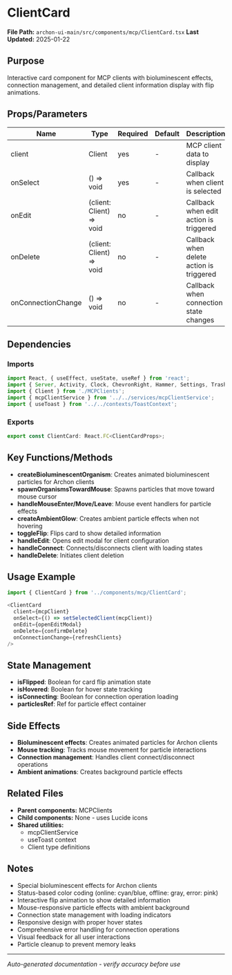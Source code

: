 # ClientCard

**File Path:** `archon-ui-main/src/components/mcp/ClientCard.tsx`
**Last Updated:** 2025-01-22

## Purpose
Interactive card component for MCP clients with bioluminescent effects, connection management, and detailed client information display with flip animations.

## Props/Parameters
| Name | Type | Required | Default | Description |
|------|------|----------|---------|-------------|
| client | Client | yes | - | MCP client data to display |
| onSelect | () => void | yes | - | Callback when client is selected |
| onEdit | (client: Client) => void | no | - | Callback when edit action is triggered |
| onDelete | (client: Client) => void | no | - | Callback when delete action is triggered |
| onConnectionChange | () => void | no | - | Callback when connection state changes |

## Dependencies

### Imports
```javascript
import React, { useEffect, useState, useRef } from 'react';
import { Server, Activity, Clock, ChevronRight, Hammer, Settings, Trash2, Plug, PlugZap } from 'lucide-react';
import { Client } from './MCPClients';
import { mcpClientService } from '../../services/mcpClientService';
import { useToast } from '../../contexts/ToastContext';
```

### Exports
```javascript
export const ClientCard: React.FC<ClientCardProps>;
```

## Key Functions/Methods
- **createBioluminescentOrganism**: Creates animated bioluminescent particles for Archon clients
- **spawnOrganismsTowardMouse**: Spawns particles that move toward mouse cursor
- **handleMouseEnter/Move/Leave**: Mouse event handlers for particle effects
- **createAmbientGlow**: Creates ambient particle effects when not hovering
- **toggleFlip**: Flips card to show detailed information
- **handleEdit**: Opens edit modal for client configuration
- **handleConnect**: Connects/disconnects client with loading states
- **handleDelete**: Initiates client deletion

## Usage Example
```javascript
import { ClientCard } from '../components/mcp/ClientCard';

<ClientCard
  client={mcpClient}
  onSelect={() => setSelectedClient(mcpClient)}
  onEdit={openEditModal}
  onDelete={confirmDelete}
  onConnectionChange={refreshClients}
/>
```

## State Management
- **isFlipped**: Boolean for card flip animation state
- **isHovered**: Boolean for hover state tracking
- **isConnecting**: Boolean for connection operation loading
- **particlesRef**: Ref for particle effect container

## Side Effects
- **Bioluminescent effects**: Creates animated particles for Archon clients
- **Mouse tracking**: Tracks mouse movement for particle interactions
- **Connection management**: Handles client connect/disconnect operations
- **Ambient animations**: Creates background particle effects

## Related Files
- **Parent components:** MCPClients
- **Child components:** None - uses Lucide icons
- **Shared utilities:** 
  - mcpClientService
  - useToast context
  - Client type definitions

## Notes
- Special bioluminescent effects for Archon clients
- Status-based color coding (online: cyan/blue, offline: gray, error: pink)
- Interactive flip animation to show detailed information
- Mouse-responsive particle effects with ambient background
- Connection state management with loading indicators
- Responsive design with proper hover states
- Comprehensive error handling for connection operations
- Visual feedback for all user interactions
- Particle cleanup to prevent memory leaks

---
*Auto-generated documentation - verify accuracy before use*

